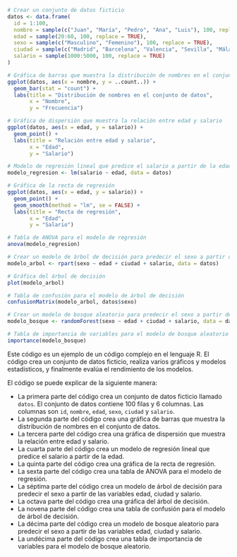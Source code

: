 ```r
# Crear un conjunto de datos ficticio
datos <- data.frame(
  id = 1:100,
  nombre = sample(c("Juan", "María", "Pedro", "Ana", "Luis"), 100, replace = TRUE),
  edad = sample(20:60, 100, replace = TRUE),
  sexo = sample(c("Masculino", "Femenino"), 100, replace = TRUE),
  ciudad = sample(c("Madrid", "Barcelona", "Valencia", "Sevilla", "Málaga"), 100, replace = TRUE),
  salario = sample(1000:5000, 100, replace = TRUE)
)

# Gráfica de barras que muestra la distribución de nombres en el conjunto de datos
ggplot(datos, aes(x = nombre, y = ..count..)) +
  geom_bar(stat = "count") +
  labs(title = "Distribución de nombres en el conjunto de datos",
       x = "Nombre",
       y = "Frecuencia")

# Gráfica de dispersión que muestra la relación entre edad y salario
ggplot(datos, aes(x = edad, y = salario)) +
  geom_point() +
  labs(title = "Relación entre edad y salario",
       x = "Edad",
       y = "Salario")

# Modelo de regresión lineal que predice el salario a partir de la edad
modelo_regresion <- lm(salario ~ edad, data = datos)

# Gráfica de la recta de regresión
ggplot(datos, aes(x = edad, y = salario)) +
  geom_point() +
  geom_smooth(method = "lm", se = FALSE) +
  labs(title = "Recta de regresión",
       x = "Edad",
       y = "Salario")

# Tabla de ANOVA para el modelo de regresión
anova(modelo_regresion)

# Crear un modelo de árbol de decisión para predecir el sexo a partir de las variables edad, ciudad y salario
modelo_arbol <- rpart(sexo ~ edad + ciudad + salario, data = datos)

# Gráfica del árbol de decisión
plot(modelo_arbol)

# Tabla de confusión para el modelo de árbol de decisión
confusionMatrix(modelo_arbol, datos$sexo)

# Crear un modelo de bosque aleatorio para predecir el sexo a partir de las variables edad, ciudad y salario
modelo_bosque <- randomForest(sexo ~ edad + ciudad + salario, data = datos)

# Tabla de importancia de variables para el modelo de bosque aleatorio
importance(modelo_bosque)
```

Este código es un ejemplo de un código complejo en el lenguaje R. El código crea un conjunto de datos ficticio, realiza varios gráficos y modelos estadísticos, y finalmente evalúa el rendimiento de los modelos.

El código se puede explicar de la siguiente manera:

* La primera parte del código crea un conjunto de datos ficticio llamado `datos`. El conjunto de datos contiene 100 filas y 6 columnas. Las columnas son `id`, `nombre`, `edad`, `sexo`, `ciudad` y `salario`.
* La segunda parte del código crea una gráfica de barras que muestra la distribución de nombres en el conjunto de datos.
* La tercera parte del código crea una gráfica de dispersión que muestra la relación entre edad y salario.
* La cuarta parte del código crea un modelo de regresión lineal que predice el salario a partir de la edad.
* La quinta parte del código crea una gráfica de la recta de regresión.
* La sexta parte del código crea una tabla de ANOVA para el modelo de regresión.
* La séptima parte del código crea un modelo de árbol de decisión para predecir el sexo a partir de las variables edad, ciudad y salario.
* La octava parte del código crea una gráfica del árbol de decisión.
* La novena parte del código crea una tabla de confusión para el modelo de árbol de decisión.
* La décima parte del código crea un modelo de bosque aleatorio para predecir el sexo a partir de las variables edad, ciudad y salario.
* La undécima parte del código crea una tabla de importancia de variables para el modelo de bosque aleatorio.